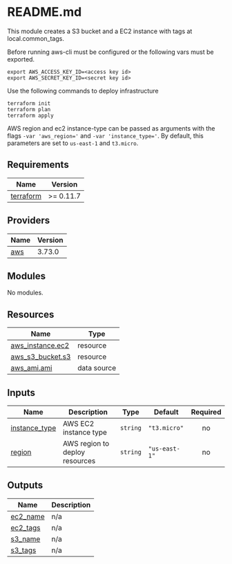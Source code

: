 # README.md

This module creates a S3 bucket and a EC2 instance with tags at local.common\_tags.

Before running aws-cli must be configured or the following vars must be exported.
```
export AWS_ACCESS_KEY_ID=<access key id>
export AWS_SECRET_KEY_ID=<secret key id>
```

Use the following commands to deploy infrastructure
```
terraform init
terraform plan
terraform apply
```
AWS region and ec2 instance-type can be passed as arguments with the flags `-var 'aws_region='` and `-var 'instance_type='`. By default, this parameters are set to `us-east-1` and `t3.micro`.

## Requirements

| Name | Version |
|------|---------|
| <a name="requirement_terraform"></a> [terraform](#requirement\_terraform) | >= 0.11.7 |

## Providers

| Name | Version |
|------|---------|
| <a name="provider_aws"></a> [aws](#provider\_aws) | 3.73.0 |

## Modules

No modules.

## Resources

| Name | Type |
|------|------|
| [aws_instance.ec2](https://registry.terraform.io/providers/hashicorp/aws/latest/docs/resources/instance) | resource |
| [aws_s3_bucket.s3](https://registry.terraform.io/providers/hashicorp/aws/latest/docs/resources/s3_bucket) | resource |
| [aws_ami.ami](https://registry.terraform.io/providers/hashicorp/aws/latest/docs/data-sources/ami) | data source |

## Inputs

| Name | Description | Type | Default | Required |
|------|-------------|------|---------|:--------:|
| <a name="input_instance_type"></a> [instance\_type](#input\_instance\_type) | AWS EC2 instance type | `string` | `"t3.micro"` | no |
| <a name="input_region"></a> [region](#input\_region) | AWS region to deploy resources | `string` | `"us-east-1"` | no |

## Outputs

| Name | Description |
|------|-------------|
| <a name="output_ec2_name"></a> [ec2\_name](#output\_ec2\_name) | n/a |
| <a name="output_ec2_tags"></a> [ec2\_tags](#output\_ec2\_tags) | n/a |
| <a name="output_s3_name"></a> [s3\_name](#output\_s3\_name) | n/a |
| <a name="output_s3_tags"></a> [s3\_tags](#output\_s3\_tags) | n/a |

